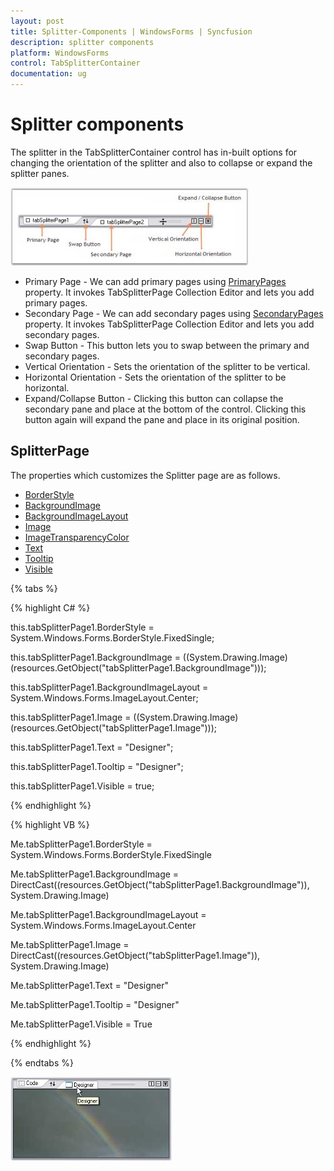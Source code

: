 ```yaml
---
layout: post
title: Splitter-Components | WindowsForms | Syncfusion
description: splitter components
platform: WindowsForms
control: TabSplitterContainer 
documentation: ug
---
```


# Splitter components

The splitter in the TabSplitterContainer control has in-built options for changing the orientation of the splitter and also to collapse or expand the splitter panes.

![Splitter components](Splitter-Components_images/Splitter-Components_img1.jpeg)



* Primary Page - We can add primary pages using [PrimaryPages](https://help.syncfusion.com/cr/windowsforms/Syncfusion.Windows.Forms.Tools.TabSplitterContainer.html#Syncfusion_Windows_Forms_Tools_TabSplitterContainer_PrimaryPages) property. It invokes TabSplitterPage Collection Editor and lets you add primary pages.
* Secondary Page - We can add secondary pages using [SecondaryPages](https://help.syncfusion.com/cr/windowsforms/Syncfusion.Windows.Forms.Tools.TabSplitterContainer.html#Syncfusion_Windows_Forms_Tools_TabSplitterContainer_SecondaryPages) property. It invokes TabSplitterPage Collection Editor and lets you add secondary pages.
* Swap Button - This button lets you to swap between the primary and secondary pages.
* Vertical Orientation - Sets the orientation of the splitter to be vertical.
* Horizontal Orientation - Sets the orientation of the splitter to be horizontal.
* Expand/Collapse Button - Clicking this button can collapse the secondary pane and place at the bottom of the control. Clicking this button again will expand the pane and place in its original position.

## SplitterPage

The properties which customizes the Splitter page are as follows.

* [BorderStyle](https://docs.microsoft.com/en-us/dotnet/api/system.windows.forms.panel.borderstyle?redirectedfrom=MSDN&view=netframework-4.7.2#System_Windows_Forms_Panel_BorderStyle)
* [BackgroundImage](https://docs.microsoft.com/en-us/dotnet/api/system.windows.forms.control.backgroundimage?redirectedfrom=MSDN&view=netframework-4.7.2#System_Windows_Forms_Control_BackgroundImage)
* [BackgroundImageLayout](https://docs.microsoft.com/en-us/dotnet/api/system.windows.forms.control.backgroundimagelayout?redirectedfrom=MSDN&view=netframework-4.7.2#System_Windows_Forms_Control_BackgroundImageLayout)
* [Image](https://help.syncfusion.com/cr/windowsforms/Syncfusion.Windows.Forms.Tools.TabSplitterPage.html#Syncfusion_Windows_Forms_Tools_TabSplitterPage_Image)
* [ImageTransparencyColor](https://help.syncfusion.com/cr/windowsforms/Syncfusion.Windows.Forms.Tools.TabSplitterPage.html#Syncfusion_Windows_Forms_Tools_TabSplitterPage_ImageTransparentColor)
* [Text](https://help.syncfusion.com/cr/windowsforms/Syncfusion.Windows.Forms.Tools.TabSplitterPage.html#Syncfusion_Windows_Forms_Tools_TabSplitterPage_Text)
* [Tooltip](https://help.syncfusion.com/cr/windowsforms/Syncfusion.Windows.Forms.Tools.TabSplitterPage.html#Syncfusion_Windows_Forms_Tools_TabSplitterPage_ToolTip)
* [Visible](https://docs.microsoft.com/en-us/dotnet/api/system.windows.forms.control.visible?redirectedfrom=MSDN&view=netframework-4.7.2#System_Windows_Forms_Control_Visible)

{% tabs %}

{% highlight C# %}


this.tabSplitterPage1.BorderStyle = System.Windows.Forms.BorderStyle.FixedSingle;

this.tabSplitterPage1.BackgroundImage = ((System.Drawing.Image)(resources.GetObject("tabSplitterPage1.BackgroundImage")));

this.tabSplitterPage1.BackgroundImageLayout = System.Windows.Forms.ImageLayout.Center;

this.tabSplitterPage1.Image = ((System.Drawing.Image)(resources.GetObject("tabSplitterPage1.Image")));

this.tabSplitterPage1.Text = "Designer";

this.tabSplitterPage1.Tooltip = "Designer";

this.tabSplitterPage1.Visible = true;

{% endhighlight %}

{% highlight VB %}



Me.tabSplitterPage1.BorderStyle = System.Windows.Forms.BorderStyle.FixedSingle 

Me.tabSplitterPage1.BackgroundImage = DirectCast((resources.GetObject("tabSplitterPage1.BackgroundImage")), System.Drawing.Image) 

Me.tabSplitterPage1.BackgroundImageLayout = System.Windows.Forms.ImageLayout.Center 

Me.tabSplitterPage1.Image = DirectCast((resources.GetObject("tabSplitterPage1.Image")), System.Drawing.Image) 

Me.tabSplitterPage1.Text = "Designer" 

Me.tabSplitterPage1.Tooltip = "Designer" 

Me.tabSplitterPage1.Visible = True 

{% endhighlight %}

{% endtabs %}

![Splitter page](Splitter-Components_images/Splitter-Components_img2.jpeg)



